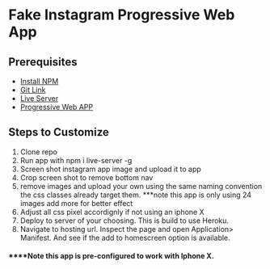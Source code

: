 # Fake Instagram Progressive Web App

## Prerequisites 

* [Install NPM](https://www.npmjs.com/get-npm)
* [Git Link](https://product.hubspot.com/blog/git-and-github-tutorial-for-beginners)
* [Live Server](https://www.npmjs.com/package/live-server)
* [Progressive Web APP](https://medium.com/appscope/designing-native-like-progressive-web-apps-for-ios-1b3cdda1d0e8)


## Steps to Customize
1. Clone repo 
2. Run app with npm i live-server -g
3. Screen shot instagram app image and upload it to app
4. Crop screen shot to remove bottom nav
5. remove images and upload your own using the same naming convention
    the css classes already target them. 
    ***note this app is only using 24 images add more for better effect
6. Adjust all css pixel accordignly if not using an iphone X
7. Deploy to server of your choosing. This is build to use Heroku. 
8. Navigate to hosting url. Inspect the page and open Application> Manifest. And see if the 
    add to homescreen option is available.



#### ****Note this app is pre-configured to work with Iphone X.
